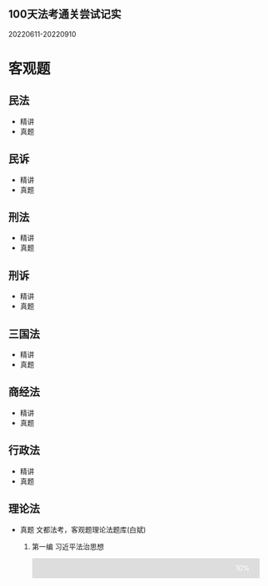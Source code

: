 ## 100天法考通关尝试记实

20220611-20220910
<style>
 
.container {
  width: 100%;
  background-color: #ddd;
}
 
.skills {
  text-align: right;
  padding-right: 20px;
  line-height: 40px;
  color: white;
}
'''这个是进度条
.html {width: 80%; background-color: #2196F3;}
'''
</style>


# 客观题
## 民法
  - 精讲
  - 真题
## 民诉
  - 精讲
  - 真题
## 刑法
  - 精讲
  - 真题
## 刑诉
  - 精讲
  - 真题
## 三国法
  - 精讲
  - 真题
## 商经法
  - 精讲
  - 真题
## 行政法
  - 精讲
  - 真题
## 理论法
  - 真题 文都法考，客观题理论法题库(白斌)
    1. <p>第一编 习近平法治思想</p>
       <div class="container">
       <div class="skills html">10%</div>
       </div>

 





